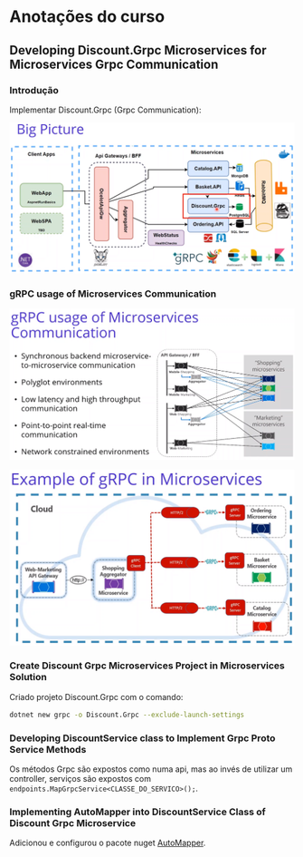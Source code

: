 # Anotações do curso

## Developing Discount.Grpc Microservices for Microservices Grpc Communication

### Introdução

Implementar Discount.Grpc (Grpc Communication):

![Big Picture](images/big-picture.png)

### gRPC usage of Microservices Communication

![gRPC usage of Microservices Communication](images/grpc-usage-of-microservices-communication.png)

![Example of gRPC in Microservices](images/example-of-grpc-in-microservices.png)

### Create Discount Grpc Microservices Project in Microservices Solution

Criado projeto Discount.Grpc com o comando:

```bash
dotnet new grpc -o Discount.Grpc --exclude-launch-settings
```

### Developing DiscountService class to Implement Grpc Proto Service Methods

Os métodos Grpc são expostos como numa api, mas ao invés de utilizar um controller, serviços são expostos com `endpoints.MapGrpcService<CLASSE_DO_SERVICO>();`.

### Implementing AutoMapper into DiscountService Class of Discount Grpc Microservice

Adicionou e configurou o pacote nuget [AutoMapper](https://www.nuget.org/packages/AutoMapper/).
